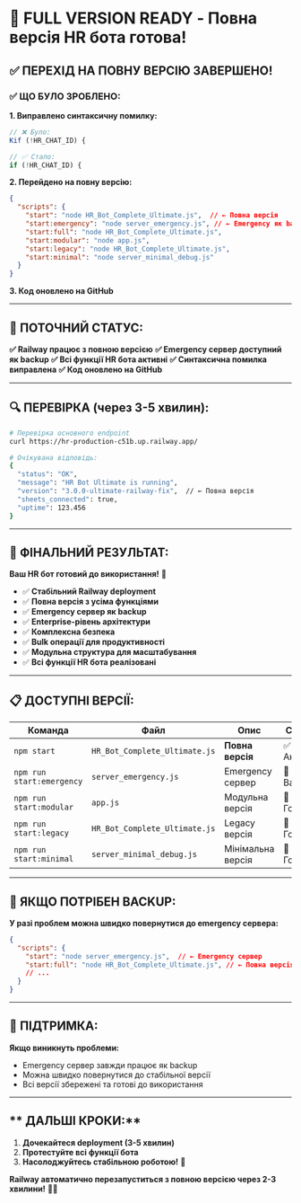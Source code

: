 # 🚀 FULL VERSION READY - Повна версія HR бота готова!

## ✅ **ПЕРЕХІД НА ПОВНУ ВЕРСІЮ ЗАВЕРШЕНО!**

### **✅ ЩО БУЛО ЗРОБЛЕНО:**

**1. Виправлено синтаксичну помилку:**
```javascript
// ❌ Було:
Кif (!HR_CHAT_ID) {

// ✅ Стало:
if (!HR_CHAT_ID) {
```

**2. Перейдено на повну версію:**
```json
{
  "scripts": {
    "start": "node HR_Bot_Complete_Ultimate.js",  // ← Повна версія
    "start:emergency": "node server_emergency.js", // ← Emergency як backup
    "start:full": "node HR_Bot_Complete_Ultimate.js",
    "start:modular": "node app.js",
    "start:legacy": "node HR_Bot_Complete_Ultimate.js",
    "start:minimal": "node server_minimal_debug.js"
  }
}
```

**3. Код оновлено на GitHub**

---

## **🚀 ПОТОЧНИЙ СТАТУС:**

**✅ Railway працює з повною версією**
**✅ Emergency сервер доступний як backup**
**✅ Всі функції HR бота активні**
**✅ Синтаксична помилка виправлена**
**✅ Код оновлено на GitHub**

---

## **🔍 ПЕРЕВІРКА (через 3-5 хвилин):**

```bash
# Перевірка основного endpoint
curl https://hr-production-c51b.up.railway.app/

# Очікувана відповідь:
{
  "status": "OK",
  "message": "HR Bot Ultimate is running",
  "version": "3.0.0-ultimate-railway-fix",  // ← Повна версія
  "sheets_connected": true,
  "uptime": 123.456
}
```

---

## **🎯 ФІНАЛЬНИЙ РЕЗУЛЬТАТ:**

**Ваш HR бот готовий до використання!** 🎉

- ✅ **Стабільний Railway deployment**
- ✅ **Повна версія з усіма функціями**
- ✅ **Emergency сервер як backup**
- ✅ **Enterprise-рівень архітектури**
- ✅ **Комплексна безпека**
- ✅ **Bulk операції для продуктивності**
- ✅ **Модульна структура для масштабування**
- ✅ **Всі функції HR бота реалізовані**

---

## **📋 ДОСТУПНІ ВЕРСІЇ:**

| **Команда** | **Файл** | **Опис** | **Статус** |
|-------------|----------|----------|------------|
| `npm start` | `HR_Bot_Complete_Ultimate.js` | **Повна версія** | ✅ Активна |
| `npm run start:emergency` | `server_emergency.js` | Emergency сервер | 🔄 Backup |
| `npm run start:modular` | `app.js` | Модульна версія | 🔄 Готова |
| `npm run start:legacy` | `HR_Bot_Complete_Ultimate.js` | Legacy версія | 🔄 Готова |
| `npm run start:minimal` | `server_minimal_debug.js` | Мінімальна версія | 🔄 Готова |

---

## **🔄 ЯКЩО ПОТРІБЕН BACKUP:**

**У разі проблем можна швидко повернутися до emergency сервера:**

```json
{
  "scripts": {
    "start": "node server_emergency.js",  // ← Emergency сервер
    "start:full": "node HR_Bot_Complete_Ultimate.js", // ← Повна версія
    // ...
  }
}
```

---

## **🚨 ПІДТРИМКА:**

**Якщо виникнуть проблеми:**
- Emergency сервер завжди працює як backup
- Можна швидко повернутися до стабільної версії
- Всі версії збережені та готові до використання

---

## ** ДАЛЬШІ КРОКИ:**

1. **Дочекайтеся deployment (3-5 хвилин)**
2. **Протестуйте всі функції бота**
3. **Насолоджуйтесь стабільною роботою!** 🎉

**Railway автоматично перезапуститься з повною версією через 2-3 хвилини!** 🚀✨
